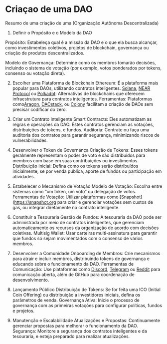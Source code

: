 # Criaçao de uma DAO
Resumo de uma criação de uma (Organização Autônoma Descentralizada)
1. Definir o Propósito e o Modelo da DAO

Propósito: Estabeleça qual é a missão da DAO e o que ela busca alcançar, como investimentos coletivos, projetos de blockchain, governança ou criação de produtos descentralizados.

Modelo de Governança: Determine como os membros tomarão decisões, incluindo o sistema de votação (por exemplo, votos ponderados por tokens, consenso ou votação direta).

2. Escolher uma Plataforma de Blockchain
Ethereum: É a plataforma mais popular para DAOs, utilizando contratos inteligentes.
[Solana](https://solana.com), [NEAR Protocol](https://near.org) ou [Polkadot](https://polkadot.network): Alternativas de blockchains que oferecem infraestrutura para contratos inteligentes.
Ferramentas: Plataformas como[Aragon](https://aragon.org), [DAOstack](https://daostack.io), ou [Colony](https://colony.io) facilitam a criação de DAOs sem precisar codificar do zero.

3. Criar um Contrato Inteligente
Smart Contracts: Eles automatizam as regras e operações da DAO. Estes contratos gerenciam as votações, distribuições de tokens, e fundos.
Auditoria: Contrate ou faça uma auditoria dos contratos para garantir segurança, minimizando riscos de vulnerabilidades.

4. Desenvolver o Token de Governança
Criação de Tokens: Esses tokens geralmente representam o poder de voto e são distribuídos para membros com base em suas contribuições ou investimentos.
Distribuição Inicial: Defina como os tokens serão distribuídos inicialmente, se por venda pública, aporte de fundos ou participação em atividades.

5. Estabelecer o Mecanismo de Votação
Modelo de Votação: Escolha entre sistemas como “um token, um voto” ou delegação de votos.
Ferramentas de Votação: Utilizar plataformas como [Snapshot](https://snapshot.org para criar e gerenciar votações sem custos de gas, ou integrar diretamente no contrato inteligente.

6. Constituir a Tesouraria
Gestão de Fundos: A tesouraria da DAO pode ser administrada por meio de contratos inteligentes, que gerenciam automaticamente os recursos da organização de acordo com decisões coletivas.
Multisig Wallet: Usar carteiras multi-assinatura para garantir que fundos só sejam movimentados com o consenso de vários membros.

7. Desenvolver a Comunidade
Onboarding de Membros: Crie mecanismos para atrair e incluir membros, distribuindo tokens de governança e educando sobre o funcionamento da DAO.
Ferramentas de Comunicação: Use plataformas como [Discord](https://discord.com), [Telegram](https://telegram.org) ou [Reddit](https://reddit.com) para comunicação aberta, além de GitHub para coordenação de desenvolvimento.
8. Lançamento Público
Distribuição de Tokens: Se for feita uma ICO (Initial Coin Offering) ou distribuição a investidores iniciais, defina os parâmetros de venda.
Governança Ativa: Inicie o processo de governança com as primeiras votações para configurar políticas, fundos e projetos.
9. Manutenção e Escalabilidade
Atualizações e Propostas: Continuamente gerenciar propostas para melhorar o funcionamento da DAO.
Segurança: Monitore a segurança dos contratos inteligentes e da tesouraria, e esteja preparado para realizar atualizações.
